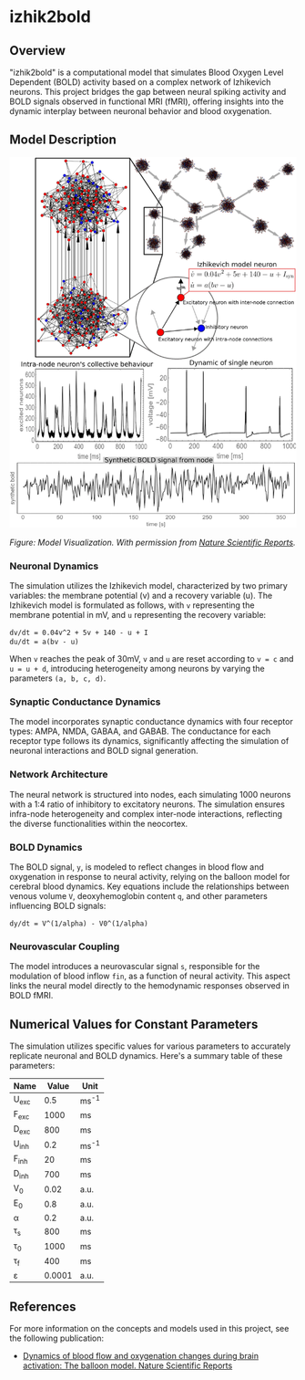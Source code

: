 
# izhik2bold

## Overview

"izhik2bold" is a computational model that simulates Blood Oxygen Level Dependent (BOLD) activity based on a complex network of Izhikevich neurons. This project bridges the gap between neural spiking activity and BOLD signals observed in functional MRI (fMRI), offering insights into the dynamic interplay between neuronal behavior and blood oxygenation.

## Model Description

![41598_2018_23996_Fig8](images/41598_2018_23996_Fig8.png "Model Visualization")

*Figure: Model Visualization. With permission from [Nature Scientific Reports](https://www.nature.com/articles/s41598-018-23996-x).*

### Neuronal Dynamics

The simulation utilizes the Izhikevich model, characterized by two primary variables: the membrane potential (v) and a recovery variable (u). The Izhikevich model is formulated as follows, with `v` representing the membrane potential in mV, and `u` representing the recovery variable:

```
dv/dt = 0.04v^2 + 5v + 140 - u + I
du/dt = a(bv - u)
```

When `v` reaches the peak of 30mV, `v` and `u` are reset according to `v = c` and `u = u + d`, introducing heterogeneity among neurons by varying the parameters `(a, b, c, d)`.

### Synaptic Conductance Dynamics

The model incorporates synaptic conductance dynamics with four receptor types: AMPA, NMDA, GABAA, and GABAB. The conductance for each receptor type follows its dynamics, significantly affecting the simulation of neuronal interactions and BOLD signal generation.

### Network Architecture

The neural network is structured into nodes, each simulating 1000 neurons with a 1:4 ratio of inhibitory to excitatory neurons. The simulation ensures infra-node heterogeneity and complex inter-node interactions, reflecting the diverse functionalities within the neocortex.

### BOLD Dynamics

The BOLD signal, `y`, is modeled to reflect changes in blood flow and oxygenation in response to neural activity, relying on the balloon model for cerebral blood dynamics. Key equations include the relationships between venous volume `V`, deoxyhemoglobin content `q`, and other parameters influencing BOLD signals:

```
dy/dt = V^(1/alpha) - V0^(1/alpha)
```

### Neurovascular Coupling

The model introduces a neurovascular signal `s`, responsible for the modulation of blood inflow `fin`, as a function of neural activity. This aspect links the neural model directly to the hemodynamic responses observed in BOLD fMRI.

## Numerical Values for Constant Parameters

The simulation utilizes specific values for various parameters to accurately replicate neuronal and BOLD dynamics. Here's a summary table of these parameters:

| Name            | Value | Unit          |
|-----------------|-------|---------------|
| U<sub>exc</sub> | 0.5   | ms<sup>-1</sup> |
| F<sub>exc</sub> | 1000  | ms           |
| D<sub>exc</sub> | 800   | ms           |
| U<sub>inh</sub> | 0.2   | ms<sup>-1</sup> |
| F<sub>inh</sub> | 20    | ms           |
| D<sub>inh</sub> | 700   | ms           |
| V<sub>0</sub>   | 0.02  | a.u.         |
| E<sub>0</sub>   | 0.8   | a.u.         |
| α               | 0.2   | a.u.         |
| τ<sub>s</sub>   | 800   | ms           |
| τ<sub>0</sub>   | 1000  | ms           |
| τ<sub>f</sub>   | 400   | ms           |
| ε               | 0.0001| a.u.         |

## References

For more information on the concepts and models used in this project, see the following publication:

- [Dynamics of blood flow and oxygenation changes during brain activation: The balloon model. Nature Scientific Reports](https://www.nature.com/articles/s41598-018-23996-x)

